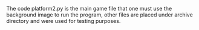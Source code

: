 The code platform2.py is the main game file that one must use the background image to run the program, other files are placed under archive directory and were used for testing purposes.
